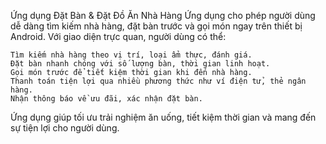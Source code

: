 Ứng dụng Đặt Bàn & Đặt Đồ Ăn Nhà Hàng
Ứng dụng cho phép người dùng dễ dàng tìm kiếm nhà hàng, đặt bàn trước và gọi món ngay trên thiết bị Android. Với giao diện trực quan, người dùng có thể:

    Tìm kiếm nhà hàng theo vị trí, loại ẩm thực, đánh giá.
    Đặt bàn nhanh chóng với số lượng bàn, thời gian linh hoạt.
    Gọi món trước để tiết kiệm thời gian khi đến nhà hàng.
    Thanh toán tiện lợi qua nhiều phương thức như ví điện tử, thẻ ngân hàng.
    Nhận thông báo về ưu đãi, xác nhận đặt bàn.
Ứng dụng giúp tối ưu trải nghiệm ăn uống, tiết kiệm thời gian và mang đến sự tiện lợi cho người dùng.
